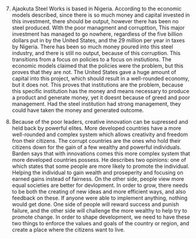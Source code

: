 7. Ajaokuta Steel Works is based in Nigeria. According to the economic models described, since there is so much money and capital invested in this investment, there should be output, however there has been no steel produced. With the poor managment and corrupttion, This major investment has managed to go nowhere, regardless of the five billion dollars put in by the United States, and the 29 million per year in taxes by Nigeria. There has been so much money poured into this steel industry, and there is still no output, because of this corruption. This transitions from a focus on policies to a focus on instiutions. The economic models claimed that the policies were the problem, but this proves that they are not. The United States gave a huge amount of capital into this project, which should result in a well-rounded economy, but it does not. This proves that institutions are the problem, because this specific institution has the money and means necessary to produce a product and generate money, yet it doesnt because of greed and poor management. Had the steel institution had strong management, they could have taken the money and generated outcome. 

16. Because of the poor leaders, creative innovation can be supressed and held back by powerful elites. More developed countries have a more well-rounded and complex system which allows creativity and freedom fron their citizens. The corrupt countries are the ones who hold their citizens down for the gain of a few wealthy and powerful individuals. Barden says that with innovations comes this more complex system that more developed countries possess. He describes two opinions: one of which states that some people are more likely to promote the individual. Helping the individual to gain wealth and proseperity and focusing on earned gains instead of fairness. On the other side, people view more equal societies are better for devlopment. In order to grow, there needs to be both the creating of new ideas and more efficient ways, and also feedback on these. If anyone were able to implement anything, nothing would get done. One side of people will reward success and punish failure, and the other side will challenge the more wealthy to help try to promote change. In order to shape development, we need to have these two things to enforce the values and goals of the country or region, and create a place where the citizens want to live. 
